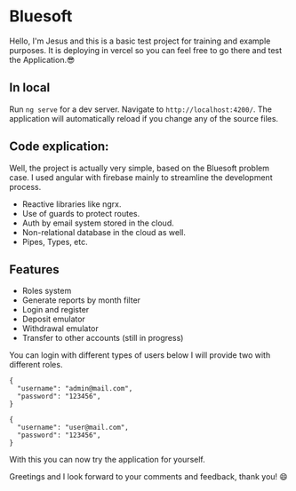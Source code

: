 # Bluesoft
Hello, I'm Jesus and this is a basic test project for training and example purposes. It is deploying in vercel so you can feel free to go there and test the Application.:sunglasses:

## In local
Run `ng serve` for a dev server. Navigate to `http://localhost:4200/`. The application will automatically reload if you change any of the source files.

## Code explication:
Well, the project is actually very simple, based on the Bluesoft problem case. 
I used angular with firebase mainly to streamline the development process.

- Reactive libraries like ngrx.
- Use of guards to protect routes.
- Auth by email system stored in the cloud.
- Non-relational database in the cloud as well.
- Pipes, Types, etc.
  
## Features  

- Roles system
- Generate reports by month filter
- Login and register
- Deposit emulator
- Withdrawal emulator
- Transfer to other accounts (still in progress)

You can login with different types of users below I will provide two with different roles.
```
{
  "username": "admin@mail.com",
  "password": "123456",
}
```

```
{
  "username": "user@mail.com",
  "password": "123456",
}
```

With this you can now try the application for yourself.

Greetings and I look forward to your comments and feedback, thank you! :smile:




